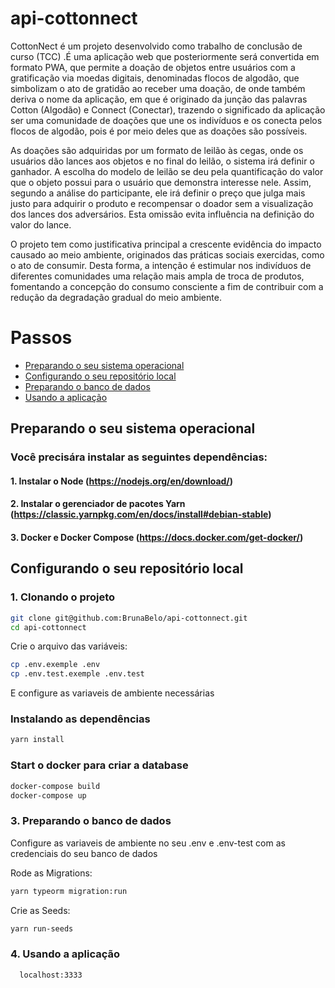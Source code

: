 # api-cottonnect
CottonNect é um projeto desenvolvido como trabalho de conclusão de curso (TCC) .É uma aplicação web que posteriormente será convertida em formato PWA, que permite a doação de objetos entre usuários com a gratificação via moedas digitais, denominadas flocos de algodão, que simbolizam o ato de gratidão ao receber uma doação, de onde também deriva o nome da aplicação, em que é originado da junção das palavras Cotton (Algodão) e Connect (Conectar), trazendo o significado da aplicação ser uma comunidade de doações que une os indivíduos e os conecta pelos flocos de algodão, pois é por meio deles que as doações são possíveis.

As doações são adquiridas por um formato de leilão às cegas, onde os usuários dão lances aos objetos e no final do leilão, o sistema irá definir o ganhador. A escolha do modelo de leilão se deu pela quantificação do valor que o objeto possui para o usuário que demonstra interesse nele. Assim, segundo a análise do participante, ele irá definir o preço que julga mais justo para adquirir o produto e recompensar o doador sem a visualização dos lances dos adversários. Esta omissão evita influência na definição do valor do lance.

O projeto tem como justificativa principal a crescente evidência do impacto causado ao meio ambiente, originados das práticas sociais exercidas, como o ato de consumir. Desta forma, a intenção é estimular nos indivíduos de diferentes comunidades uma relação mais ampla de troca de produtos, fomentando a concepção do consumo consciente a fim de contribuir com a redução da degradação gradual do meio ambiente.

# Passos

- [Preparando o seu sistema operacional](#preparando-o-seu-sistema-operacional)
- [Configurando o seu repositório local](#configurando-o-seu-repositório-local)
- [Preparando o banco de dados](#preparando-o-banco-de-dados)
- [Usando a aplicação](#usando-a-aplicação)

## Preparando o seu sistema operacional
### Você precisára instalar as seguintes dependências: 
#### 1. Instalar o Node (https://nodejs.org/en/download/)
#### 2. Instalar o gerenciador de pacotes Yarn (https://classic.yarnpkg.com/en/docs/install#debian-stable)
#### 3. Docker e Docker Compose (https://docs.docker.com/get-docker/)

## Configurando o seu repositório local
### 1. Clonando o projeto
```bash
git clone git@github.com:BrunaBelo/api-cottonnect.git
cd api-cottonnect
```

Crie o arquivo das variáveis:

```bash
cp .env.exemple .env
cp .env.test.exemple .env.test
```
E configure as variaveis de ambiente necessárias

### Instalando as dependências
```bash
yarn install
```

### Start o docker para criar a database
```bash
docker-compose build
docker-compose up
```

### 3. Preparando o banco de dados
Configure as variaveis de ambiente no seu .env e .env-test com as credenciais do seu banco de dados

Rode as Migrations:
```bash
yarn typeorm migration:run
```

Crie as Seeds:
```bash
yarn run-seeds
```

### 4. Usando a aplicação
```bash
  localhost:3333
```
